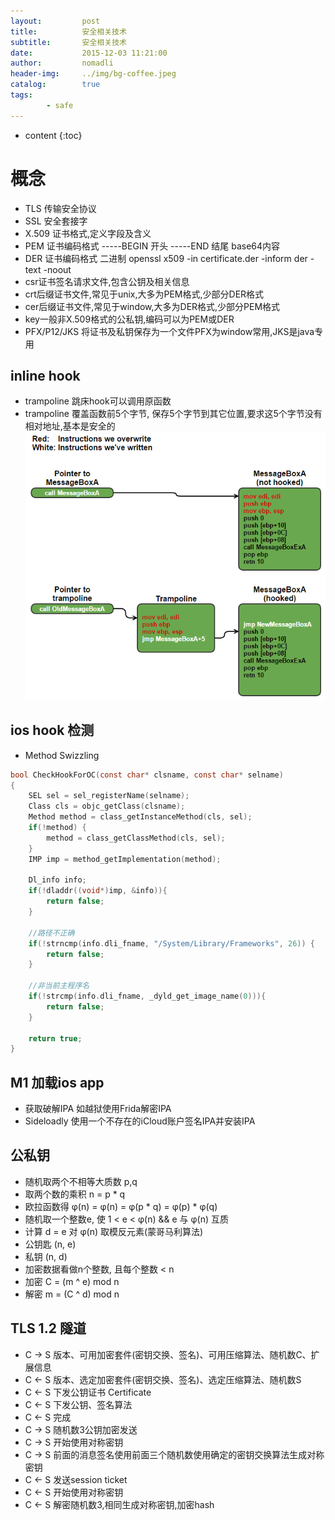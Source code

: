 ```yaml
---
layout:         post
title:          安全相关技术
subtitle:       安全相关技术
date:           2015-12-03 11:21:00
author:         nomadli
header-img:     ../img/bg-coffee.jpeg
catalog:        true
tags:
        - safe
---
```


* content
{:toc}

# 概念
- TLS 传输安全协议
- SSL 安全套接字
- X.509 证书格式,定义字段及含义
- PEM 证书编码格式 -----BEGIN 开头 -----END 结尾 base64内容
- DER 证书编码格式 二进制 openssl x509 -in certificate.der -inform der -text -noout
- csr证书签名请求文件,包含公钥及相关信息
- crt后缀证书文件,常见于unix,大多为PEM格式,少部分DER格式
- cer后缀证书文件,常见于window,大多为DER格式,少部分PEM格式
- key一般非X.509格式的公私钥,编码可以为PEM或DER
- PFX/P12/JKS 将证书及私钥保存为一个文件PFX为window常用,JKS是java专用

## inline hook
- trampoline 跳床hook可以调用原函数
- trampoline 覆盖函数前5个字节, 保存5个字节到其它位置,要求这5个字节没有相对地址,基本是安全的
![](../img/safe/trampoline.png)

## ios hook 检测
- Method Swizzling 
```C
bool CheckHookForOC(const char* clsname, const char* selname)
{
    SEL sel = sel_registerName(selname);
    Class cls = objc_getClass(clsname);
    Method method = class_getInstanceMethod(cls, sel);
    if(!method) {
        method = class_getClassMethod(cls, sel);
    }
    IMP imp = method_getImplementation(method);

    Dl_info info;
    if(!dladdr((void*)imp, &info)){
        return false;
    }

    //路径不正确
    if(!strncmp(info.dli_fname, "/System/Library/Frameworks", 26)) {
        return false;
    }

    //非当前主程序名
    if(!strcmp(info.dli_fname, _dyld_get_image_name(0))){
        return false;
    }
      
    return true;
}
```

## M1 加载ios app
- 获取破解IPA 如越狱使用Frida解密IPA
- Sideloadly 使用一个不存在的iCloud账户签名IPA并安装IPA

## 公私钥
- 随机取两个不相等大质数 p,q
- 取两个数的乘积 n = p * q
- 欧拉函数得 φ(n) = φ(n) = φ(p * q) = φ(p) * φ(q)
- 随机取一个整数e, 使 1 < e < φ(n) && e 与 φ(n) 互质
- 计算 d = e 对 φ(n) 取模反元素(蒙哥马利算法)
- 公钥匙 (n, e)
- 私钥 (n, d)
- 加密数据看做n个整数, 且每个整数 < n
- 加密 C = (m ^ e) mod n
- 解密 m = (C ^ d) mod n

## TLS 1.2 隧道
- C -> S 版本、可用加密套件(密钥交换、签名)、可用压缩算法、随机数C、扩展信息
- C <- S 版本、选定加密套件(密钥交换、签名)、选定压缩算法、随机数S
- C <- S 下发公钥证书 Certificate
- C <- S 下发公钥、签名算法
- C <- S 完成
- C -> S 随机数3公钥加密发送
- C -> S 开始使用对称密钥
- C -> S 前面的消息签名使用前面三个随机数使用确定的密钥交换算法生成对称密钥
- C <- S 发送session ticket
- C <- S 开始使用对称密钥
- C <- S 解密随机数3,相同生成对称密钥,加密hash
